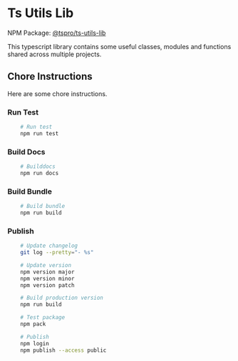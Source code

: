 # Ts Utils Lib

NPM Package: [@tspro/ts-utils-lib](https://www.npmjs.com/package/@tspro/ts-utils-lib)

This typescript library contains some useful classes, modules and 
functions shared across multiple projects.

## Chore Instructions

Here are some chore instructions.

### Run Test
```sh
    # Run test
    npm run test
```

### Build Docs
```sh
    # Builddocs
    npm run docs
```

### Build Bundle
```sh
    # Build bundle
    npm run build
```

### Publish
```sh
    # Update changelog
    git log --pretty="- %s"
```

```sh
    # Update version
    npm version major
    npm version minor
    npm version patch
```

```sh
    # Build production version
    npm run build
```

```sh
    # Test package
    npm pack
```

```sh
    # Publish
    npm login
    npm publish --access public
```
